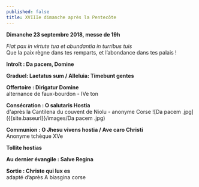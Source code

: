 ```yaml
---
published: false
title: XVIIIe dimanche après la Pentecôte
---
```

**Dimanche 23 septembre 2018, messe de 19h**  



*Fiat pax in virtute tua et abundantia in turribus tuis*  
Que la paix règne dans tes remparts, et l’abondance dans tes palais !

**Introït : Da pacem, Domine**

**Graduel: Laetatus sum / Alleluia: Timebunt gentes**

**Offertoire : Dirigatur Domine**  
alternance de faux-bourdon - IVe ton

**Consécration : O salutaris Hostia**  
d'après la Cantilena du couvent de Niolu - anonyme Corse
![Da pacem .jpg]({{site.baseurl}}/images/Da pacem .jpg)

**Communion : O Jhesu vivens hostia / Ave caro Christi**  
Anonyme tchèque XVe

**Tollite hostias**

**Au dernier évangile : Salve Regina**

**Sortie : Christe qui lux es**  
adapté d’après A biasgina corse